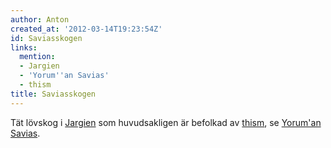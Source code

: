 ```yaml
---
author: Anton
created_at: '2012-03-14T19:23:54Z'
id: Saviasskogen
links:
  mention:
  - Jargien
  - 'Yorum''an Savias'
  - thism
title: Saviasskogen
---
```


Tät lövskog i [Jargien] som huvudsakligen är befolkad av [thism], se [Yorum'an Savias].

  [Jargien]: Jargien
  [thism]: thism
  [Yorum'an Savias]: Yoruman_Savias
